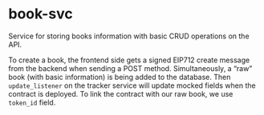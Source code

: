 # book-svc

Service for storing books information with basic CRUD operations on the API.

To create a book, the frontend side gets a signed EIP712 create message from the backend when sending a POST method. Simultaneously, a “raw” book (with basic information) is being added to the database. Then `update_listener` on the tracker service will update mocked fields when the contract is deployed. To link the contract with our raw book, we use `token_id` field.


